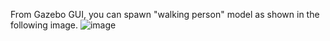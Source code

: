 From Gazebo GUI, you can spawn "walking person" model as shown in the following image.
![image](https://github.com/user-attachments/assets/fa5eb445-1b0f-48dd-a7c2-b9f8992bc962)

